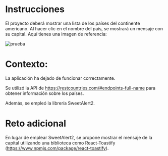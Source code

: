 # Instrucciones

El proyecto deberá mostrar una lista de los países del continente americano. Al hacer clic en el nombre del país, se mostrará un mensaje con su capital. Aquí tienes una imagen de referencia:


![prueba](https://github.com/iGeek0/prueba-tecnica-fullstack-v2/assets/11724234/fdccbcb6-5609-444b-af5c-2fe1e2c52610)


# Contexto: 

La aplicación ha dejado de funcionar correctamente.

Se utilizó la API de https://restcountries.com/#endpoints-full-name para obtener información sobre los países.

Además, se empleó la librería SweetAlert2.


# Reto adicional

En lugar de emplear SweetAlert2, se propone mostrar el mensaje de la capital utilizando una biblioteca como React-Toastify (https://www.npmjs.com/package/react-toastify).
